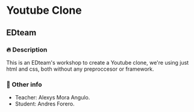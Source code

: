 # Youtube Clone

## EDteam

### 🔥 Description

This is an EDteam's workshop to create a Youtube clone, we're using just html and css, both without any preproccesor or framework.

### 🏹 Other info

- Teacher: Alexys Mora Angulo.
- Student: Andres Forero.
